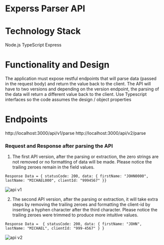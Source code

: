 # Experss Parser API


# Technology Stack
Node.js
TypeScript
Express


# Functionality and Design
 The application must expose restful endpoints that will parse data (passed in the request body) and return the value back to the client. The API will have to two versions and depending on the version endpoint, the parsing of the data will return a different value back to the client. Use Typescript interfaces so the code assumes the design / object properties


# Endpoints
  http://localhost:3000/api/v1/parse
  http://localhost:3000/api/v2/parse


### Request and Response after parsing the API 

  1. The first API version, after the parsing or extraction, the zero strings are not removed or no formatting of data will be made. 
  Please notice the trailing zeroes remain in the field values.

  ```
  Response Data = { statusCode: 200, data: { firstName: "JOHN0000", lastName: "MICHAEL000", clientId: "9994567" }}
  ``` 

  ![api v1](http://localhost:3000/api/v1/parse)

  2. The second API version, after the parsing or extraction, it will take extra steps by removing the trailing zeroes and formatting the client-id by inserting a hyphen character after the third character. Please notice the trailing zeroes were trimmed to produce more intuitive values.

  ```
  Response Data =  { statusCode: 200, data: { firstName: "JOHN", lastName: "MICHAEL", clientId: "999-4567" } }
  ``` 
  ![api v2](http://localhost:3000/api/v2/parse)





